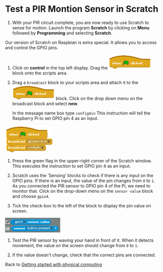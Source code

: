 # Test a PIR Montion Sensor in Scratch

1.  With your PIR circuit complete, you are now ready to use Scratch to sense for motion. Launch the program **Scratch** by clicking on **Menu** followed by **Programming** and selecting **Scratch**.

 Our version of Scratch on Raspbian is extra special. It allows you to access and control the GPIO pins.

1.  Click on **control** in the top left display. Drag the ![Green Flag](images/green_flag.png) block onto the scripts area.

1. Drag a `broadcast` block to your scripts area and attach it to the ![Green Flag](images/green_flag.png) block. Click on the drop down menu on the broadcast block and select **new**.

    In the message name box type `config4in` This instruction will tell the Raspberry Pi to set GPIO pin 4 as an input.

![Config Pin 4](images/scratch_config4.png)

1. Press the green flag in the upper-right corner of the Scratch window. This executes the instruction to set GPIO pin 4 as an input.

1. Scratch uses the 'Sensing' blocks to check if there is any input on the GPIO pins. If there is an input, the value of the pin changes from `0` to `1`. As you connected the PIR sensor to GPIO pin 4 of the Pi, we need to monitor that. Click on the drop-down menu on the `sensor value` block and choose `gpio4`.

1. Tick the check-box to the left of the block to display the pin value on screen.

  ![Scratch sensing blocks](images/sensing-blocks.png)

1. Test the PIR sensor by waving your hand in front of it. When it detects movement, the value on the screen should change from `0` to `1`.

1. If the value doesn't change, check that the correct pins are connected.

Back to [Getting started with physical computing](worksheet.md)
